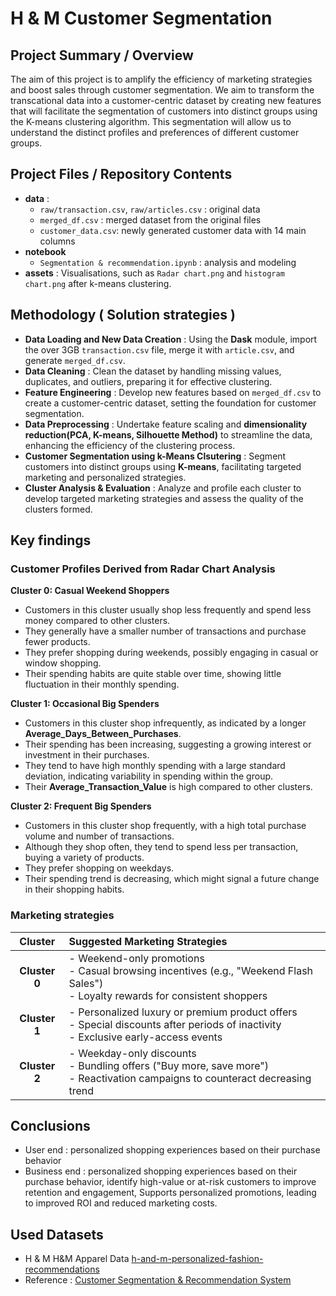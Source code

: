 # H & M Customer Segmentation

## Project Summary / Overview
The aim of this project is to amplify the efficiency of marketing strategies and boost sales through customer segmentation.
We aim to transform the transcational data into a customer-centric dataset by creating new features that will facilitate 
the segmentation of customers into distinct groups using the K-means clustering algorithm.
This segmentation will allow us to understand the distinct profiles and preferences of different customer groups.

## Project Files / Repository Contents
- **data** :
  - `raw/transaction.csv`, `raw/articles.csv` : original data
  - `merged_df.csv` : merged dataset from the original files
  - `customer_data.csv`: newly generated customer data with 14 main columns
- **notebook**
  - `Segmentation & recommendation.ipynb` : analysis and modeling
- **assets** : Visualisations, such as `Radar chart.png` and `histogram chart.png` after k-means clustering.


## Methodology ( Solution strategies )
- **Data Loading and New Data Creation** : Using the **Dask** module, import the over 3GB `transaction.csv` file, merge it with `article.csv`, and generate `merged_df.csv`.
- **Data Cleaning** : Clean the dataset by handling missing values, duplicates, and outliers, preparing it for effective clustering.
- **Feature Engineering** : Develop new features based on `merged_df.csv` to create a customer-centric dataset, setting the foundation for customer segmentation.
- **Data Preprocessing** : Undertake feature scaling and **dimensionality reduction(PCA, K-means, Silhouette Method)** to streamline the data, enhancing the efficiency of the clustering process.
- **Customer Segmentation using k-Means Clsutering** : Segment customers into distinct groups using **K-means**, facilitating targeted marketing and personalized strategies.
- **Cluster Analysis & Evaluation** : Analyze and profile each cluster to develop targeted marketing strategies and assess the quality of the clusters formed.
  
## Key findings
### Customer Profiles Derived from Radar Chart Analysis

**Cluster 0: Casual Weekend Shoppers**
- Customers in this cluster usually shop less frequently and spend less money compared to other clusters.
- They generally have a smaller number of transactions and purchase fewer products.
- They prefer shopping during weekends, possibly engaging in casual or window shopping.
- Their spending habits are quite stable over time, showing little fluctuation in their monthly spending.
  
**Cluster 1: Occasional Big Spenders**
- Customers in this cluster shop infrequently, as indicated by a longer **Average_Days_Between_Purchases**.
- Their spending has been increasing, suggesting a growing interest or investment in their purchases.
- They tend to have high monthly spending with a large standard deviation, indicating variability in spending within the group.
- Their **Average_Transaction_Value** is high compared to other clusters.

**Cluster 2: Frequent Big Spenders**
- Customers in this cluster shop frequently, with a high total purchase volume and number of transactions.
- Although they shop often, they tend to spend less per transaction, buying a variety of products.
- They prefer shopping on weekdays.
- Their spending trend is decreasing, which might signal a future change in their shopping habits.

### Marketing strategies

<div align="center">
  
| Cluster | Suggested Marketing Strategies |
|:-------:|:-------------------------------|
| **Cluster 0** | - Weekend-only promotions<br>- Casual browsing incentives (e.g., "Weekend Flash Sales")<br>- Loyalty rewards for consistent shoppers |
| **Cluster 1** | - Personalized luxury or premium product offers<br>- Special discounts after periods of inactivity<br>- Exclusive early-access events |
| **Cluster 2** | - Weekday-only discounts<br>- Bundling offers ("Buy more, save more")<br>- Reactivation campaigns to counteract decreasing trend |

</div>

## Conclusions

- User end : personalized shopping experiences based on their purchase behavior
- Business end : personalized shopping experiences based on their purchase behavior, identify high-value or at-risk customers to improve retention and engagement, Supports personalized promotions, leading to improved ROI and reduced marketing costs.




## Used Datasets
- H & M H&M Apparel Data [h-and-m-personalized-fashion-recommendations](https://www.kaggle.com/competitions/h-and-m-personalized-fashion-recommendations)
- Reference : [Customer Segmentation & Recommendation System](https://www.kaggle.com/code/farzadnekouei/customer-segmentation-recommendation-system)

